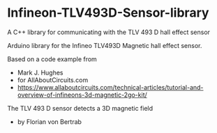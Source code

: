 # Infineon-TLV493D-Sensor-library
A C++ library for communicating with the TLV 493 D hall effect sensor

Arduino library for the Infineo TLV493D Magnetic hall effect sensor.

Based on a code example from
 *  Mark J. Hughes
 *  for AllAboutCircuits.com
 *	https://www.allaboutcircuits.com/technical-articles/tutorial-and-overview-of-infineons-3d-magnetic-2go-kit/

The TLV 493 D sensor detects a 3D magnetic field

* by Florian von Bertrab
